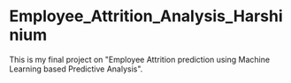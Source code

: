 # Employee_Attrition_Analysis_Harshinium
This is my final project on "Employee Attrition prediction using Machine Learning based Predictive Analysis".
